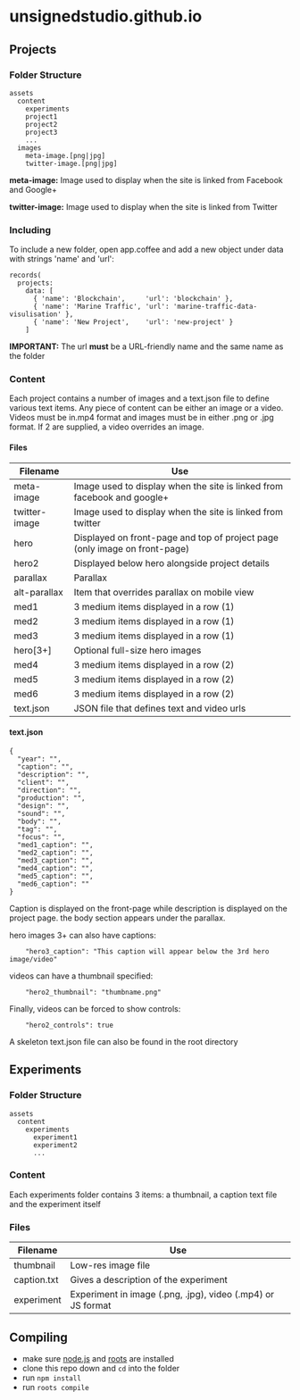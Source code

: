 # unsignedstudio.github.io

## Projects

### Folder Structure
```
assets
  content
    experiments
    project1
    project2
    project3
    ...
  images
    meta-image.[png|jpg]
    twitter-image.[png|jpg]
```

**meta-image:** Image used to display when the site is linked from Facebook and Google+

**twitter-image:** Image used to display when the site is linked from Twitter

### Including
To include a new folder, open app.coffee and add a new object under data with strings 'name' and 'url':
```
records(
  projects:
    data: [
      { 'name': 'Blockchain',     'url': 'blockchain' },
      { 'name': 'Marine Traffic', 'url': 'marine-traffic-data-visulisation' },
      { 'name': 'New Project',    'url': 'new-project' }
    ]
```

**IMPORTANT:** The url **must** be a URL-friendly name and the same name as the folder

### Content
Each project contains a number of images and a text.json file to define various text items. Any piece of content can be either an image or a video. Videos must be in.mp4 format and images must be in either .png or .jpg format. If 2 are supplied, a video overrides an image.

#### Files
| Filename      | Use                                                                        |
| ------------- |----------------------------------------------------------------------------|
| meta-image    | Image used to display when the site is linked from facebook and google+    |
| twitter-image | Image used to display when the site is linked from twitter                 |
| hero          | Displayed on front-page and top of project page (only image on front-page) |
| hero2         | Displayed below hero alongside project details                             |
| parallax      | Parallax                                                                   |
| alt-parallax  | Item that overrides parallax on mobile view                                |
| med1          | 3 medium items displayed in a row (1)                                      |
| med2          | 3 medium items displayed in a row (1)                                      |
| med3          | 3 medium items displayed in a row (1)                                      |
| hero[3+]      | Optional full-size hero images                                             |
| med4          | 3 medium items displayed in a row (2)                                      |
| med5          | 3 medium items displayed in a row (2)                                      |
| med6          | 3 medium items displayed in a row (2)                                      |
| text.json     | JSON file that defines text and video urls                                 |

#### text.json
```
{
  "year": "",
  "caption": "",
  "description": "",
  "client": "",
  "direction": "",
  "production": "",
  "design": "",
  "sound": "",
  "body": "",
  "tag": "",
  "focus": "",
  "med1_caption": "",
  "med2_caption": "",
  "med3_caption": "",
  "med4_caption": "",
  "med5_caption": "",
  "med6_caption": ""
}
```
Caption is displayed on the front-page while description is displayed on the project page. the body section appears under the parallax.

hero images 3+ can also have captions:
```
    "hero3_caption": "This caption will appear below the 3rd hero image/video"
```

videos can have a thumbnail specified:
```
    "hero2_thumbnail": "thumbname.png"
```

Finally, videos can be forced to show controls:
```
    "hero2_controls": true
```

A skeleton text.json file can also be found in the root directory

## Experiments

### Folder Structure
```
assets
  content
    experiments
      experiment1
      experiment2
      ...
```

### Content
Each experiments folder contains 3 items: a thumbnail, a caption text file and the experiment itself

### Files
| Filename      | Use                                                         |
| ------------- |-------------------------------------------------------------|
| thumbnail     | Low-res image file                                          |
| caption.txt   | Gives a description of the experiment                       |
| experiment    | Experiment in image (.png, .jpg), video (.mp4) or JS format |

## Compiling
- make sure [node.js](http://nodejs.org) and [roots](http://roots.cx) are installed
- clone this repo down and `cd` into the folder
- run `npm install`
- run `roots compile`